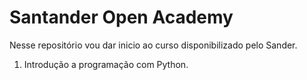 # Santander Open Academy

Nesse repositório vou dar inicio ao curso disponibilizado pelo Sander.

1. Introdução a programação com Python.